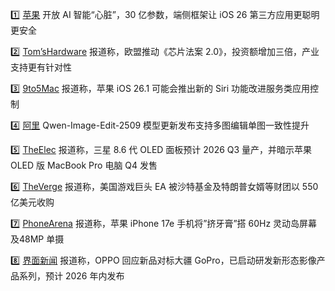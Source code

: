 1️⃣ [苹果](https://www.apple.com/newsroom/2025/09/apples-foundation-models-framework-unlocks-new-intelligent-app-experiences/) 开放 AI 智能“心脏”，30 亿参数，端侧框架让 iOS 26 第三方应用更聪明更安全

2️⃣ [Tom’sHardware](https://www.tomshardware.com/tech-industry/semiconductors/eu-pushes-for-chips-act-2-0-investment-as-it-looks-set-to-miss-global-silicon-production-targets-by-a-wide-margin-seeks-quadrupling-of-semiconductor-investment-as-usd50-billion-initiative-flounders) 报道称，欧盟推动《芯片法案 2.0》，投资额增加三倍，产业支持更有针对性

3️⃣ [9to5Mac](https://9to5mac.com/2025/09/29/new-siri-features-could-arrive-in-ios-26-1-ahead-of-bigger-overhaul/) 报道称，苹果 iOS 26.1 可能会推出新的 Siri 功能改进服务类应用控制

4️⃣ [阿里](https://mp.weixin.qq.com/s/fDVfSnU0GJtKA7OVQeUiqg) Qwen-Image-Edit-2509 模型更新发布支持多图编辑单图一致性提升

5️⃣ [TheElec](https://www.thelec.kr/news/articleView.html?idxno=41520) 报道称，三星 8.6 代 OLED 面板预计 2026 Q3 量产，并暗示苹果 OLED 版 MacBook Pro 电脑 Q4 发售

6️⃣ [TheVerge](https://www.theverge.com/news/787112/electronic-arts-55-billion-privacte-acquisition-pif-silver-lake-affinity-partners) 报道称，美国游戏巨头 EA 被沙特基金及特朗普女婿等财团以 550 亿美元收购

7️⃣ [PhoneArena](https://www.phonearena.com/news/iphone-17e-wont-be-as-good-as-iphone-16e_id174441) 报道称，苹果 iPhone 17e 手机将”挤牙膏”搭 60Hz 灵动岛屏幕及48MP 单摄

8️⃣ [界面新闻](https://www.jiemian.com/article/13416875.html) 报道称，OPPO 回应新品对标大疆 GoPro，已启动研发新形态影像产品系列，预计 2026 年内发布

